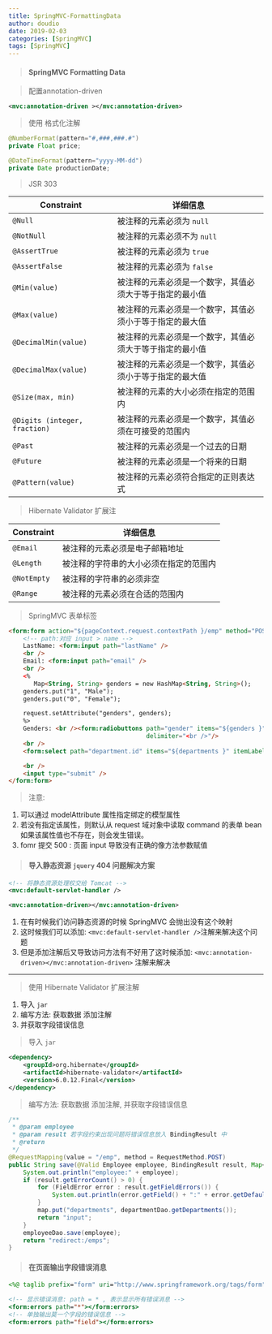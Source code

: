 ```yaml
---
title: SpringMVC-FormattingData
author: doudio
date: 2019-02-03
categories: [SpringMVC]
tags: [SpringMVC]
---
```


> #### SpringMVC Formatting Data


> 配置annotation-driven

```xml
<mvc:annotation-driven ></mvc:annotation-driven>
```

> 使用 格式化注解

```java
@NumberFormat(pattern="#,###,###.#")
private Float price;

@DateTimeFormat(pattern="yyyy-MM-dd")
private Date productionDate;
```

> JSR 303

| **Constraint**                | **详细信息**                                             |
| ----------------------------- | -------------------------------------------------------- |
| `@Null`                       | 被注释的元素必须为 `null`                                |
| `@NotNull`                    | 被注释的元素必须不为 `null`                              |
| `@AssertTrue`                 | 被注释的元素必须为 `true`                                |
| `@AssertFalse`                | 被注释的元素必须为 `false`                               |
| `@Min(value)`                 | 被注释的元素必须是一个数字，其值必须大于等于指定的最小值 |
| `@Max(value)`                 | 被注释的元素必须是一个数字，其值必须小于等于指定的最大值 |
| `@DecimalMin(value)`          | 被注释的元素必须是一个数字，其值必须大于等于指定的最小值 |
| `@DecimalMax(value)`          | 被注释的元素必须是一个数字，其值必须小于等于指定的最大值 |
| `@Size(max, min)`             | 被注释的元素的大小必须在指定的范围内                     |
| `@Digits (integer, fraction)` | 被注释的元素必须是一个数字，其值必须在可接受的范围内     |
| `@Past`                       | 被注释的元素必须是一个过去的日期                         |
| `@Future`                     | 被注释的元素必须是一个将来的日期                         |
| `@Pattern(value)`             | 被注释的元素必须符合指定的正则表达式                     |

> Hibernate Validator 扩展注

| **Constraint** | **详细信息**                           |
| -------------- | -------------------------------------- |
| `@Email`       | 被注释的元素必须是电子邮箱地址         |
| `@Length`      | 被注释的字符串的大小必须在指定的范围内 |
| `@NotEmpty`    | 被注释的字符串的必须非空               |
| `@Range`       | 被注释的元素必须在合适的范围内         |

> SpringMVC 表单标签

```html
<form:form action="${pageContext.request.contextPath }/emp" method="POST" modelAttribute="employee">
    <!-- path:对应 input > name -->
    LastName: <form:input path="lastName" />
    <br />
    Email: <form:input path="email" />
    <br />
    <%
       Map<String, String> genders = new HashMap<String, String>();
    genders.put("1", "Male");
    genders.put("0", "Female");

    request.setAttribute("genders", genders);
    %>
    Genders: <br /><form:radiobuttons path="gender" items="${genders }" 
                                      delimiter="<br />"/>
    <br />
    <form:select path="department.id" items="${departments }" itemLabel="departmentName" itemValue="id"></form:select>

    <br />
    <input type="submit" />
</form:form>
```

> 注意:

1. 可以通过 modelAttribute 属性指定绑定的模型属性
2. 若没有指定该属性，则默认从 request 域对象中读取 command 的表单 bean 如果该属性值也不存在，则会发生错误。
3. fomr 提交 500 : 页面 input 导致没有正确的像方法参数赋值

> #### 导入静态资源 `jquery` 404 问题解决方案

```xml
<!-- 将静态资源处理权交给 Tomcat -->
<mvc:default-servlet-handler />

<mvc:annotation-driven></mvc:annotation-driven>
```

1. 在有时候我们访问静态资源的时候 SpringMVC 会抛出没有这个映射
2. 这时候我们可以添加: 	`<mvc:default-servlet-handler />`注解来解决这个问题
3. 但是添加注解后又导致访问方法有不好用了这时候添加: `<mvc:annotation-driven></mvc:annotation-driven>` 注解来解决

---

> 使用 Hibernate Validator 扩展注解

1. 导入 `jar`
2. 编写方法: 获取数据 添加注解
3. 并获取字段错误信息

> 导入 `jar`

```xml
<dependency>
	<groupId>org.hibernate</groupId>
	<artifactId>hibernate-validator</artifactId>
	<version>6.0.12.Final</version>
</dependency>
```

> 编写方法: 获取数据 添加注解, 并获取字段错误信息

```java
/**
 * @param employee
 * @param result 若字段约束出现问题将错误信息放入 BindingResult 中
 * @return
 */
@RequestMapping(value = "/emp", method = RequestMethod.POST)
public String save(@Valid Employee employee, BindingResult result, Map<String, Object> map) {
	System.out.println("employee:" + employee);
	if (result.getErrorCount() > 0) {
		for (FieldError error : result.getFieldErrors()) {
			System.out.println(error.getField() + ":" + error.getDefaultMessage());
		}
		map.put("departments", departmentDao.getDepartments());
		return "input";
	}
	employeeDao.save(employee);
	return "redirect:/emps";
}
```

> #### 在页面输出字段错误消息

```jsp
<%@ taglib prefix="form" uri="http://www.springframework.org/tags/form" %>

<!-- 显示错误消息: path = * , 表示显示所有错误消息 -->
<form:errors path="*"></form:errors>
<!-- 单独输出莫一个字段的错误信息 -->
<form:errors path="field"></form:errors>
```

